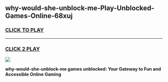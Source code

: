 
## why-would-she-unblock-me-Play-Unblocked-Games-Online-68xuj
<h3>
<a href="https://premium76.site?title=why-would-she-unblock-me&ref=25A">CLICK TO PLAY</a></h3>
<hr>

<h3>
<a href="https://premium76.site?title=why-would-she-unblock-me&ref=25A">CLICK 2 PLAY</a>
  
</h3>

<a href="https://premium76.site?title=why-would-she-unblock-me&ref=25A"><img src="https://clearcache.store/games.png"></a>


**why-would-she-unblock-me games unblocked: Your Gateway to Fun and Accessible Online Gaming**
